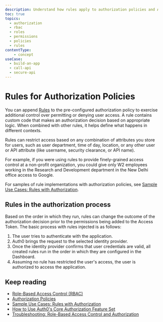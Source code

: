 ```yaml
---
description: Understand how rules apply to authorization policies and Auth0's role-based access system (RBAC).
toc: true
topics:
  - authorization
  - rbac
  - roles
  - permissions
  - policies
  - rules
contentType: 
    - concept
useCase:
  - build-an-app
  - call-api
  - secure-api
---
```

# Rules for Authorization Policies

You can append [Rules](/rules) to the pre-configured authorization policy to exercise additional control over permitting or denying user access. A rule contains custom code that makes an authorization decision based on appropriate logic. When combined with other rules, it helps define what happens in different contexts.

Rules can restrict access based on any combination of attributes you store for users, such as user department, time of day, location, or any other user or API attribute (like username, security clearance, or API name).

For example, if you were using rules to provide finely-grained access control at a non-profit organization, you could give only W2 employees working in the Research and Development department in the New Delhi office access to Google.

For samples of rule implementations with authorization policies, see [Sample Use Cases: Rules with Authorization](/authorization/concepts/sample-use-cases-rules).

## Rules in the authorization process

Based on the order in which they run, rules can change the outcome of the authorization decision prior to the permissions being added to the Access Token. The basic process with rules injected is as follows:

1. The user tries to authenticate with the application.
2. Auth0 brings the request to the selected identity provider.
3. Once the identity provider confirms that user credentials are valid, all created rules run in the order in which they are configured in the Dashboard.
4. Assuming no rule has restricted the user's access, the user is authorized to access the application.

## Keep reading

- [Role-Based Access Control (RBAC)](/authorization/concepts/rbac)
- [Authorization Policies](/authorization/concepts/policies)
- [Sample Use Cases: Rules with Authorization](/authorization/concepts/sample-use-cases-rules)
- [How to Use Auth0's Core Authorization Feature Set](/authorization/guides/how-to)
- [Troubleshooting: Role-Based Access Control and Authorization](/authorization/concepts/troubleshooting)